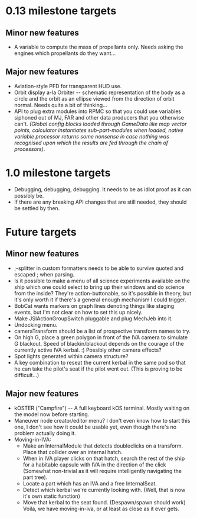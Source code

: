 # 0.13 milestone targets

## Minor new features

* A variable to compute the mass of propellants only. Needs asking the engines which propellants do they want...

## Major new features

* Aviation-style PFD for transparent HUD use.
* Orbit display a-la Orbiter -- schematic representation of the body as a circle and the orbit as an ellipse viewed from the direction of orbit normal. Needs quite a bit of thinking...
* API to plug extra modules into RPMC so that you could use variables siphoned out of MJ, FAR and other data producers that you otherwise can't. *(Global config blocks loaded through GameData like map vector points, calculator instantiates sub-part-modules when loaded, native variable processor returns some nonsense in case nothing was recognised upon which the results are fed through the chain of processors)*.

# 1.0 milestone targets

* Debugging, debugging, debugging. It needs to be as idiot proof as it can possibly be.
* If there are any breaking API changes that are still needed, they should be settled by then.

# Future targets

## Minor new features

* ;-splitter in custom formatters needs to be able to survive quoted and escaped ; when parsing.
* Is it possible to make a menu of all science experiments available on the ship which one could select to bring up their windows and do science from the inside? They're action-buttonable, so it's possible in theory, but it's only worth it if there's a general enough mechanism I could trigger.
* BobCat wants markers on graph lines denoting things like staging events, but I'm not clear on how to set this up nicely.
* Make JSIActionGroupSwitch pluggable and plug MechJeb into it.
* Undocking menu.
* cameraTransform should be a list of prospective transform names to try.
* On high G, place a green polygon in front of the IVA camera to simulate G blackout. Speed of blackin/blackout depends on the courage of the currently active IVA kerbal. :) Possibly other camera effects?
* Spot lights generated within camera structure?
* A key combination to reseat the current kerbal in the same pod so that he can take the pilot's seat if the pilot went out. (This is proving to be difficult...)

## Major new features


  * kOSTER ("Campfire") -- A full keyboard kOS terminal. Mostly waiting on the model now before starting.
* Maneuver node creator/editor menu? I don't even know how to start this one, I don't see how it could be usable yet, even though there's no problem actually doing it.
* Moving-in-IVA:
  * Make an InternalModule that detects doubleclicks on a transform. Place that collider over an internal hatch.
  * When in IVA player clicks on that hatch, search the rest of the ship for a habitable capsule with IVA in the direction of the click (Somewhat non-trivial as it will require intelligently navigating the part tree).
  * Locate a part which has an IVA and a free InternalSeat.
  * Detect which kerbal we're currently looking with. (Well, that is now it's own static function)
  * Move that kerbal to the seat found. (Despawn/spawn should work)
  Voila, we have moving-in-iva, or at least as close as it ever gets.
